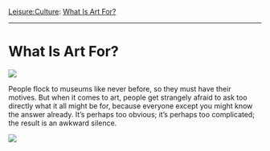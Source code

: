 [Leisure:](https://www.theschooloflife.com/thebookoflife/category/leisure/)[Culture](https://www.theschooloflife.com/thebookoflife/category/leisure/culture/): [What Is Art For?](https://www.theschooloflife.com/thebookoflife/what-is-art-for/)

* * *

# What Is Art For?

![](https://www.theschooloflife.com/thebookoflife/wp-content/uploads/2014/11/Kazimir_Malevich_-_Suprametism-633x1024.jpg)

People flock to museums like never before, so they must have their motives.&nbsp;But when it comes to art, people get strangely afraid to ask too directly what it all might be for, because everyone except you might know the answer already. It’s perhaps too obvious; it’s perhaps too complicated; the result is an awkward silence.

[![](https://img.youtube.com/vi/sn0bDD4gXrE/0.jpg)](//www.youtube.com/embed/sn0bDD4gXrE? '')
